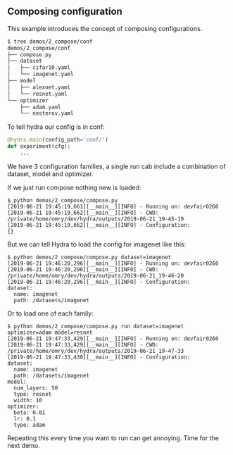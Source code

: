## Composing configuration
This example introduces the concept of composing configurations.
```bash
$ tree demos/2_compose/conf
demos/2_compose/conf
├── compose.py
├── dataset
│   ├── cifar10.yaml
│   └── imagenet.yaml
├── model
│   ├── alexnet.yaml
│   └── resnet.yaml
└── optimizer
    ├── adam.yaml
    └── nesterov.yaml
```

To tell hydra our config is in conf:
```python
@hydra.main(config_path='conf/')
def experiment(cfg):
    ...
```

We have 3 configuration families, a single run cab include a combination of dataset, model and optimizer.

If we just run compose nothing new is loaded:
```text
$ python demos/2_compose/compose.py
[2019-06-21 19:45:19,661][__main__][INFO] - Running on: devfair0260
[2019-06-21 19:45:19,662][__main__][INFO] - CWD: /private/home/omry/dev/hydra/outputs/2019-06-21_19-45-19
[2019-06-21 19:45:19,662][__main__][INFO] - Configuration:
{}
```

But we can tell Hydra to load the config for imagenet like this:
```text
$ python demos/2_compose/compose.py dataset=imagenet
[2019-06-21 19:46:20,296][__main__][INFO] - Running on: devfair0260
[2019-06-21 19:46:20,296][__main__][INFO] - CWD: /private/home/omry/dev/hydra/outputs/2019-06-21_19-46-20
[2019-06-21 19:46:20,296][__main__][INFO] - Configuration:
dataset:
  name: imagenet
  path: /datasets/imagenet
```

Or to load one of each family:
```text
$ python demos/2_compose/compose.py run dataset=imagenet optimizer=adam model=resnet
[2019-06-21 19:47:33,429][__main__][INFO] - Running on: devfair0260
[2019-06-21 19:47:33,429][__main__][INFO] - CWD: /private/home/omry/dev/hydra/outputs/2019-06-21_19-47-33
[2019-06-21 19:47:33,430][__main__][INFO] - Configuration:
dataset:
  name: imagenet
  path: /datasets/imagenet
model:
  num_layers: 50
  type: resnet
  width: 10
optimizer:
  beta: 0.01
  lr: 0.1
  type: adam
```

Repeating this every time you want to run can get annoying.
Time for the next demo.
